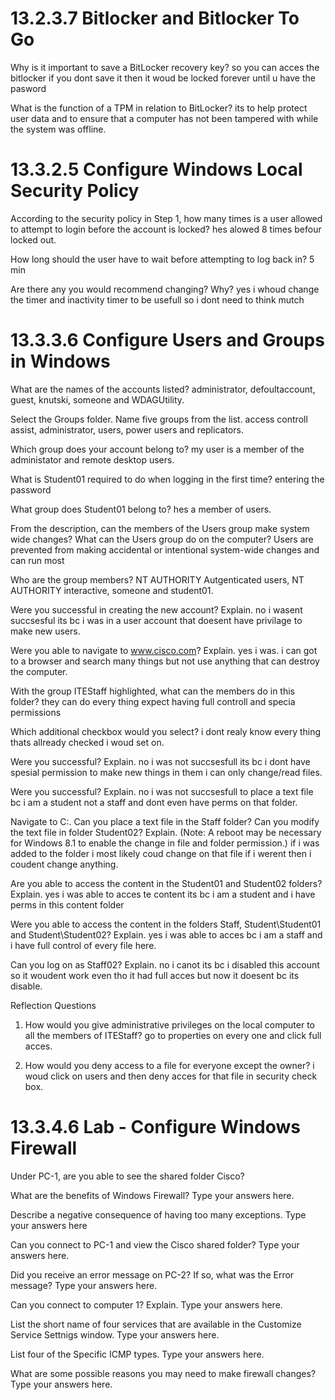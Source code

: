 # 13.2.3.7 Bitlocker and Bitlocker To Go

Why is it important to save a BitLocker recovery key?
so you can acces the bitlocker if you dont save it then it woud be locked forever until u have the pasword

What is the function of a TPM in relation to BitLocker?
its  to help protect user data and to ensure that a computer has not been tampered with while the system was offline.

# 13.3.2.5 Configure Windows Local Security Policy

According to the security policy in Step 1, how many times is a user allowed to attempt to login before the
account is locked?
hes alowed 8 times befour locked out.

How long should the user have to wait before attempting to log back in?
5 min

Are there any you would recommend changing? Why?
yes i whoud change the timer and inactivity timer to be usefull so i dont need to think mutch

# 13.3.3.6 Configure Users and Groups in Windows

What are the names of the accounts listed?
administrator, defoultaccount, guest, knutski, someone and WDAGUtility.

Select the Groups folder. Name five groups from the list.
access controll assist, administrator, users, power users and replicators.

Which group does your account belong to?
my user is a member of the administator and remote desktop users.

What is Student01 required to do when logging in the first time?
entering the password

What group does Student01 belong to?
hes a member of users.

From the description, can the members of the Users group make system wide changes? What can the
Users group do on the computer?
Users are prevented from making accidental or intentional system-wide changes and can run most 

Who are the group members?
NT AUTHORITY Autgenticated users, NT AUTHORITY interactive, someone and student01.

Were you successful in creating the new account? Explain.
no i wasent succsesful its bc i was in a user account that doesent have privilage to make new users.

Were you able to navigate to www.cisco.com? Explain.
yes i was. i can got to a browser and search many things but not use anything that can destroy the computer.

With the group ITEStaff highlighted, what can the members do in this folder?
they can do every thing  expect having full controll and specia permissions

Which additional checkbox would you select?
i dont realy know every thing thats allready checked i woud set on.

Were you successful? Explain.
no i was not succsesfull its bc i dont have spesial permission to make new things in them i can only change/read files.

Were you successful? Explain.
no i was not succsesfull to place a text file bc i am a student not a staff and dont even have perms on that folder.

 Navigate to C:\. Can you place a text file in the Staff folder? Can you modify the text file in folder
Student02? Explain. (Note: A reboot may be necessary for Windows 8.1 to enable the change in file and
folder permission.)
if i was added to the folder i most likely coud change on that file if i werent then i coudent change anything. 

Are you able to access the content in the Student01 and Student02 folders? Explain.
yes i was able to acces te content its bc i am a student and i have perms in this content folder

Were you able to access the content in the folders Staff, Student\Student01 and Student\Student02?
Explain.
yes i was able to acces bc i am a staff and i have full control of every file here.

Can you log on as Staff02? Explain.
no i canot its bc i disabled this account so it woudent work even tho it had full acces but now it doesent bc its disable.

Reflection Questions
1. How would you give administrative privileges on the local computer to all the members of ITEStaff?
go to properties on every one and click full acces.

2. How would you deny access to a file for everyone except the owner?
i woud click on users and then deny acces for that file in security check box.

# 13.3.4.6 Lab - Configure Windows Firewall 

Under PC-1, are you able to see the shared folder Cisco?


What are the benefits of Windows Firewall?
Type your answers here.

Describe a negative consequence of having too many exceptions.
Type your answers here

Can you connect to PC-1 and view the Cisco shared folder?
Type your answers here.

 Did you receive an error message on PC-2? If so, what was the Error message?
Type your answers here.
 
 Can you connect to computer 1? Explain.
Type your answers here.
 
 List the short name of four services that are available in the Customize Service Settnigs window.
Type your answers here.

List four of the Specific ICMP types.
Type your answers here.

What are some possible reasons you may need to make firewall changes?
Type your answers here.











 
 
 

